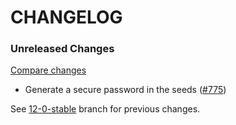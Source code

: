 # CHANGELOG

### Unreleased Changes

[Compare changes](https://github.com/codevise/pageflow/compare/12-0-stable...master)

- Generate a secure password in the seeds
  ([#775](https://github.com/codevise/pageflow/pull/775))

See
[12-0-stable](https://github.com/codevise/pageflow/blob/12-0-stable/CHANGELOG.md)
branch for previous changes.
